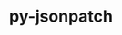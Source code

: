 ---
title: "py-jsonpatch"
layout: cache
categories: [package, v0.18]
meta: {"versions": ["1.23"], "compilers": ["gcc@=7.5.0"], "oss": ["ubuntu18.04"], "platforms": ["linux"], "targets": ["x86_64"], "stacks": ["e4s"], "num_specs": 2, "num_specs_by_stack": {"e4s": 2}}
spec_details: [{"hash": "ry5at6ehoeyi4l3uh6zg32ydzvtmcpob", "compiler": "gcc@=7.5.0", "versions": ["1.23"], "os": "ubuntu18.04", "platform": "linux", "target": "x86_64", "variants": [], "stacks": ["e4s"], "size": "-", "tarball": "https://binaries.spack.io/releases/v0.18/build_cache/linux-ubuntu18.04-x86_64/gcc-7.5.0/py-jsonpatch-1.23/linux-ubuntu18.04-x86_64-gcc-7.5.0-py-jsonpatch-1.23-ry5at6ehoeyi4l3uh6zg32ydzvtmcpob.spack"}, {"hash": "yxqfs73jnzfnscmn7kb44q3kxhu23ku7", "compiler": "gcc@=7.5.0", "versions": ["1.23"], "os": "ubuntu18.04", "platform": "linux", "target": "x86_64", "variants": [], "stacks": ["e4s"], "size": "-", "tarball": "https://binaries.spack.io/releases/v0.18/build_cache/linux-ubuntu18.04-x86_64/gcc-7.5.0/py-jsonpatch-1.23/linux-ubuntu18.04-x86_64-gcc-7.5.0-py-jsonpatch-1.23-yxqfs73jnzfnscmn7kb44q3kxhu23ku7.spack"}]
---